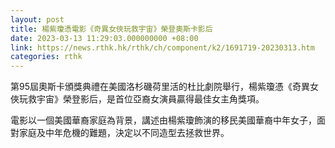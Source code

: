 ```yaml
---
layout: post
title: 楊紫瓊憑電影《奇異女俠玩救宇宙》榮登奧斯卡影后
date: 2023-03-13 11:29:03.000000000 +08:00
link: https://news.rthk.hk/rthk/ch/component/k2/1691719-20230313.htm
categories: rthk
---
```


第95屆奧斯卡頒獎典禮在美國洛杉磯荷里活的杜比劇院舉行，楊紫瓊憑《奇異女俠玩救宇宙》榮登影后，是首位亞裔女演員贏得最佳女主角獎項。

電影以一個美國華裔家庭為背景，講述由楊紫瓊飾演的移民美國華裔中年女子，面對家庭及中年危機的難題，決定以不同造型去拯救世界。
